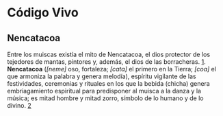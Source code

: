 # Código Vivo


## Nencatacoa

Entre  los  muiscas existía el mito de Nencatacoa, el dios  protector de  los  tejedores  de  mantas,  pintores  y,  además,  el  dios  de  las  borracheras. [1](http://biblio.flacsoandes.edu.ec/catalog/resGet.php?resId=44622). **Nencatacoa** (*[neme]* oso, fortaleza; *[cata]* el primero en la Tierra; *[coa]* el que armoniza la palabra y genera melodía), espíritu vigilante de las festividades, ceremonias y rituales en los que la bebida (chicha) genera embriagamiento espiritual para predisponer al muisca a la danza y la música; es mitad hombre y mitad zorro, símbolo de lo humano y de lo divino. [2](https://www.muiscas.org/?page_id=444)






